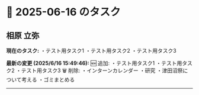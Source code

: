 # 📅 2025-06-16 のタスク

## 相原 立弥

**現在のタスク:**
・テスト用タスク1
・テスト用タスク2
・テスト用タスク3

**最新の変更 (2025/6/16 15:49:46):**
🆕 追加:
・テスト用タスク1
・テスト用タスク2
・テスト用タスク3
🗑️ 削除:
・インターンカレンダー
・研究
・津田沼祭について考える
・ゴミまとめる

---

